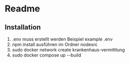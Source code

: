 # Readme


## Installation

1. .env muss erstellt werden Beispiel example   .env
2. npm install ausführen im Ordner nodesrc
3. sudo docker network create krankenhaus-vermittlung
4. sudo docker compose up --build

